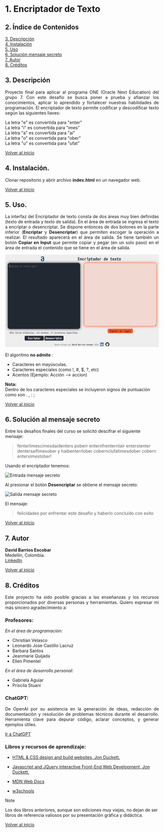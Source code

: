 # 1. Encriptador de Texto

## 2. Índice de Contenidos
[3. Descripción](#3-descripción)  
[4. Instalación](#4-instalación)  
[5. Uso](#5-uso)  
[6. Solución mensaje secreto](#6-solución-al-mensaje-secreto)  
[7. Autor](#7-autor)  
[8. Créditos](#8-créditos)  




## 3. Descripción
<p style="text-align: justify;"> 
Proyecto final para aplicar al programa ONE (Oracle Next Education) del grupo 7.  
Con este desafío se busca poner a prueba y afianzar los conocimientos, aplicar lo aprendido y fortalecer nuestras habilidades de programación.  
El encriptador de texto permite codificar y descodificar texto según las siguientes llaves:
</p>

La letra "e" es convertida para "enter"  
La letra "i" es convertida para "imes"  
La letra "a" es convertida para "ai"  
La letra "o" es convertida para "ober"  
La letra "u" es convertida para "ufat"  

[Volver al inicio](#1-encriptador-de-texto)


## 4. Instalación. 

Clonar repositorio y abrir archivo **index.html** en un navegador web.   

[Volver al inicio](#1-encriptador-de-texto)


## 5. Uso. 

<p style="text-align: justify;"> 
La interfaz del Encriptador de texto consta de dos áreas muy bien definidas (texto de entrada y texto de salida). En el área de entrada se ingresa el texto a encriptar o desencriptar. Se dispone entonces de dos botones en la parte inferior (<b>Encriptar</b> y <b>Desencriptar</b>) que permiten escoger la operación a realizar. El resultado aparecerá en el área de salida.  
Se tiene también un botón <b>Copiar en Input</b> que permite copiar y pegar (en un solo paso) en el área de entrada el contenido que se tiene en el área de salida.  
</p>  
 
![Pantalla Ppal](./images/Pantalla%20Principal%20Encriptador.jpg)

El algoritmo **no admite** :  
* Caracteres en mayúsculas.
* Caracteres especiales (como !, #, $, ?, etc)
* Acentos (Ejemplo: Acción --> accion) 

**Nota:**  
Dentro de los caracteres especiales se incluyeron signos de puntuación como son . , : ;

[Volver al inicio](#1-encriptador-de-texto)  

## 6. Solución al mensaje secreto  

Entre los desafios finales del curso se solicitó descifrar el siguiente mensaje:  
> fenterlimescimesdaidenters poberr enternfrenterntair enterstenter dentersaifimesober y haibenterrlober cobernclufatimesdober cobern enterximestober!  

Usando el encriptador tenemos:  

![Entrada mensaje secreto](./images/Solución%20Mensaje%20Secreto_Entrada.jpg)

Al presionar el botón **Desencriptar** se obtiene el mensaje secreto:  

![Salida mensaje secreto](./images/Solución%20Mensaje%20Secreto_Salida.jpg)  

El mensaje:  
> felicidades por enfrentar este desafio y haberlo concluido con exito  

[Volver al inicio](#1-encriptador-de-texto)

## 7. Autor
**David Barrios Escobar**  
Medellín, Colombia.   
<a href="http://www.linkedin.com/in/david-barrios-escobar-fust-meceng" target="_blank">LinkedIn</a>

[Volver al inicio](#1-encriptador-de-texto)  


## 8. Créditos

<p style="text-align: justify;">Este proyecto ha sido posible gracias a las enseñanzas y los recursos proporcionados por diversas personas y herramientas. Quiero expresar mi más sincero agradecimiento a: </p>

### **Profesores:**  

*En el área de programación:*  

* Christian Velasco  
* Leonardo Jose Castillo Lacruz  
* Barbara Santos  
* Jeanmarie Quijada  
* Ellen Pimentel  

*En el área de desarrollo personal:*  
* Gabriela Aguiar
* Priscila Stuani  

### **ChatGPT:** 
<p style="text-align: justify;"> 
De OpenAI por su asistencia en la generación de ideas, redacción de documentación y resolución de problemas técnicos durante el desarrollo. Herramienta clave para depurar código, aclarar conceptos, y generar ejemplos útiles.  

<a href="https://chatgpt.com/" target="_blank">Ir a ChatGPT</a> 
</p> 

### **Libros y recursos de aprendizaje:**
* <a href="https://www.amazon.com/-/es/Jon-Duckett/dp/1118008189/ref=sr_1_1?crid=1OXQWZ0ZEJLBG&dib=eyJ2IjoiMSJ9.kfJtBkc0LXPncp07HW7IsJt6WEruIbkbSTO-TF7PT74aoa21QxKyThuoClkElBEzn6ZHwEh4x1uurhDrx5ijPmDSUJovShC30PyThrp_TJ2geG5BtwD6EXq2VQYj0TNS030-ytA3q9SgFKK_XkH8WnAC5Osfap1oe3UmKjiR_MQg0s30ZzsMPWGs8yeEfScGVvz1XQ1CTXHMuBsJS7C0JQElULQtW061azbBqPRJB1Y.eCKR0yi2jv1mtYw5ztO776P7J-gVEwzm0GO-fp6xiMw&dib_tag=se&keywords=html+%26+css+design+and+build+websites%2C+jon+duckett&qid=1723299065&sprefix=%2Caps%2C218&sr=8-1" target="_blank"> HTML & CSS design and build websites, Jon Duckett. </a>  

* <a href="https://www.amazon.com/-/es/Jon-Duckett/dp/1118531647/ref=sr_1_1?__mk_es_US=%C3%85M%C3%85%C5%BD%C3%95%C3%91&crid=LQD3WM16YERT&dib=eyJ2IjoiMSJ9.xGQThA1Gc1FHfA6_fUhQzoJX9C71-GcBkZVk18ugY5AgYR79vP5Zh3HnHo_mVV0-5gfbOqkhZzQ6xnAsfU9p-uQthB7pqxbxMWQhGZq-EG2-ZLzkcz5ckMaDZ8k3Lk1d8yhn9uPPPty-ok62LGXHmgUBni8wLr_09EhyXA8KjaFdwG2XdQYaYnfvJ4NZlrbGTmyykLB_I9DElh6KN_cULA.1WWOR7715EGkSD-YeERQ-uCCguOP0EIhbK3wWL4KxDc&dib_tag=se&keywords=Javascript+and+JQuery+Interactive+Front-End+Web+Development%2C+Jon+Duckett.&qid=1723299120&sprefix=javascript+and+jquery+interactive+front-end+web+development%2C+jon+duckett.%2Caps%2C388&sr=8-1" target="_blank"> Javascript and JQuery Interactive Front-End Web Development, Jon Duckett. </a>

* <a href="https://developer.mozilla.org/en-US/docs/Web" target="_blank"> MDN Web Docs </a>

* <a href="https://www.w3schools.com/" target="_blank"> w3schools </a>

> [!Note]
> Los dos libros anteriores, aunque son ediciones muy viejas, no dejan de ser libros de referencia valiosos por su presentación gráfica y didáctica. 

[Volver al inicio](#1-encriptador-de-texto)